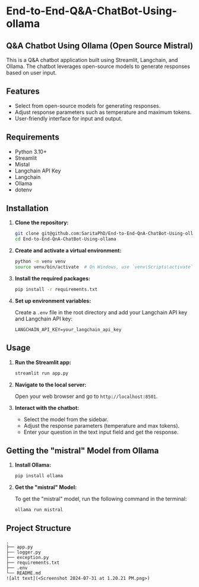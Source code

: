 # End-to-End-Q&A-ChatBot-Using-ollama

## Q&A Chatbot Using Ollama (Open Source Mistral)

This is a Q&A chatbot application built using Streamlit, Langchain, and Ollama. The chatbot leverages open-source models to generate responses based on user input.

## Features

- Select from open-source models for generating responses.
- Adjust response parameters such as temperature and maximum tokens.
- User-friendly interface for input and output.

## Requirements

- Python 3.10+
- Streamlit
- Mistal
- Langchain API Key
- Langchain
- Ollama
- dotenv

## Installation

1. **Clone the repository:**

    ```sh
    git clone git@github.com:SaritaPhD/End-to-End-QnA-ChatBot-Using-ollama.git
    cd End-to-End-QnA-ChatBot-Using-ollama
    ```

2. **Create and activate a virtual environment:**

    ```sh
    python -m venv venv
    source venv/bin/activate  # On Windows, use `venv\Scripts\activate`
    ```

3. **Install the required packages:**

    ```sh
    pip install -r requirements.txt
    ```

4. **Set up environment variables:**

    Create a `.env` file in the root directory and add your Langchain API key and Langchain API key:

    ```env
    LANGCHAIN_API_KEY=your_langchain_api_key
    ```

## Usage

1. **Run the Streamlit app:**

    ```sh
    streamlit run app.py
    ```

2. **Navigate to the local server:**

    Open your web browser and go to `http://localhost:8501`.

3. **Interact with the chatbot:**

    - Select the model from the sidebar.
    - Adjust the response parameters (temperature and max tokens).
    - Enter your question in the text input field and get the response.

## Getting the "mistral" Model from Ollama

1. **Install Ollama:**

    ```sh
    pip install ollama
    ```

2. **Get the "mistral" Model:**

    To get the "mistral" model, run the following command in the terminal:

    ```
    ollama run mistral
    ```

## Project Structure

```plaintext
.
├── app.py
├── logger.py
├── exception.py
├── requirements.txt
├── .env
└── README.md
![alt text](<Screenshot 2024-07-31 at 1.20.21 PM.png>)